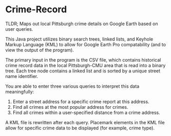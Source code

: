 # Crime-Record
TLDR; Maps out local Pittsburgh crime details on Google Earth based on user queries.

This Java project utilizes binary search trees, linked lists, and Keyhole Markup Language (KML) to allow for Google Earth Pro compatability (and to view the output of the program). 

The primary input in the program is the CSV file, which contains historical crime record data in the local Pittsburgh-CMU area that is read into a binary tree. Each tree node contains a linked list and is sorted by a unique street name identifier. 

You are able to enter three various queries to interpret this data meaningfully: 

1) Enter a street address for a specific crime report at this address. 
2) Find all crimes at the most popular address for crimes. 
3) Find all crimes within a user-specified distance from a crime address. 

A KML file is rewritten after each query. Placemark elements in the KML file allow for specific crime data to be displayed (for example, crime type). 



